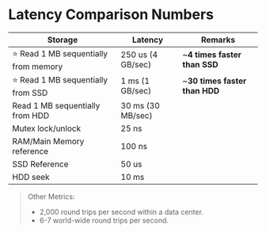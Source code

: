 # Latency Comparison Numbers

| Storage                                   | Latency           | Remarks                       |
|-------------------------------------------|-------------------|-------------------------------|
| :star: Read 1 MB sequentially from memory | 250 us (4 GB/sec) | ~**4 times faster than SSD**  |
| :star: Read 1 MB sequentially from SSD    | 1 ms (1 GB/sec)   | ~**30 times faster than HDD** |
| Read 1 MB sequentially from HDD           | 30 ms (30 MB/sec) |                               |
| Mutex lock/unlock                         | 25 ns             |                               |
| RAM/Main Memory reference                 | 100 ns            |                               |
| SSD Reference                             | 50 us             |                               |
| HDD seek                                  | 10 ms             |                               |

> Other Metrics:
> - 2,000 round trips per second within a data center.
> - 6-7 world-wide round trips per second.